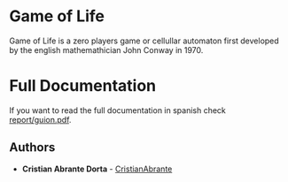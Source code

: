 # Game of Life
Game of Life is a zero players game or cellullar automaton first developed by the english mathemathician John Conway in 1970.

# Full Documentation
If you want to read the full documentation in spanish check [report/guion.pdf](report/guion.pdf).

## Authors

* **Cristian Abrante Dorta** - [CristianAbrante](https://github.com/CristianAbrante)